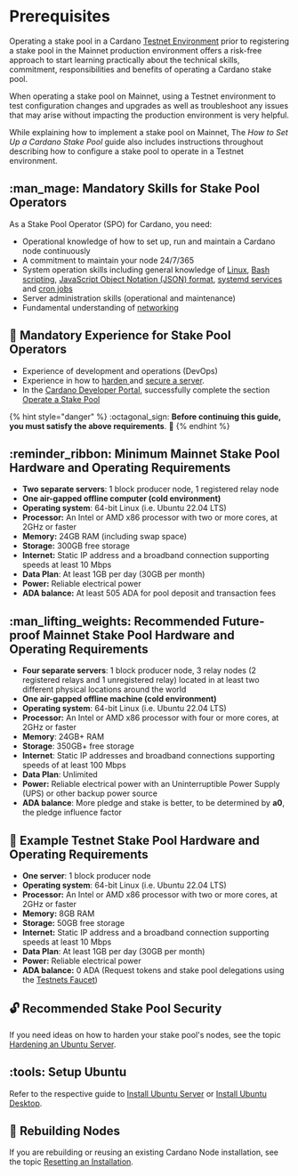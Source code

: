 # Prerequisites

Operating a stake pool in a Cardano [Testnet Environment](https://docs.cardano.org/cardano-testnets/environments) prior to registering a stake pool in the Mainnet production environment offers a risk-free approach to start learning practically about the technical skills, commitment, responsibilities and benefits of operating a Cardano stake pool.

When operating a stake pool on Mainnet, using a Testnet environment to test configuration changes and upgrades as well as troubleshoot any issues that may arise without impacting the production environment is very helpful.

While explaining how to implement a stake pool on Mainnet, The _How to Set Up a Cardano Stake Pool_ guide also includes instructions throughout describing how to configure a stake pool to operate in a Testnet environment.

## :man\_mage: Mandatory Skills for Stake Pool Operators

As a Stake Pool Operator (SPO) for Cardano, you need:

* Operational knowledge of how to set up, run and maintain a Cardano node continuously
* A commitment to maintain your node 24/7/365
* System operation skills including general knowledge of [Linux](https://linuxjourney.com/), [Bash scripting](https://linuxconfig.org/bash-scripting-tutorial-for-beginners), [JavaScript Object Notation (JSON) format](https://attacomsian.com/blog/what-is-json?msclkid=0445ae34ce4d11ec84216d09187b5112), [systemd services](https://linuxconfig.org/how-to-create-systemd-service-unit-in-linux) and [cron jobs](https://itsfoss.com/cron-job/)
* Server administration skills (operational and maintenance)
* Fundamental understanding of [networking](https://www.ibm.com/cloud/learn/networking-a-complete-guide)

## :mage: Mandatory Experience for Stake Pool Operators

* Experience of development and operations (DevOps)
* Experience in how to [harden ](https://www.lifewire.com/harden-ubuntu-server-security-4178243)and [secure a server](https://gist.github.com/lokhman/cc716d2e2d373dd696b2d9264c0287a3).
* In the [Cardano Developer Portal](https://developers.cardano.org/docs/get-started/), successfully complete the section [Operate a Stake Pool](https://developers.cardano.org/docs/operate-a-stake-pool/)

{% hint style="danger" %}
:octagonal\_sign: **Before continuing this guide, you must satisfy the above requirements**. :construction:
{% endhint %}

## :reminder\_ribbon: Minimum Mainnet Stake Pool Hardware and Operating Requirements

* **Two separate servers**: 1 block producer node, 1 registered relay node
* **One air-gapped offline computer (cold environment)**
* **Operating system**: 64-bit Linux (i.e. Ubuntu 22.04 LTS)
* **Processor:** An Intel or AMD x86 processor with two or more cores, at 2GHz or faster
* **Memory:** 24GB RAM (including swap space)
* **Storage:** 300GB free storage
* **Internet:** Static IP address and a broadband connection supporting speeds at least 10 Mbps
* **Data Plan**: At least 1GB per day (30GB per month)
* **Power:** Reliable electrical power
* **ADA balance:** At least 505 ADA for pool deposit and transaction fees

## :man\_lifting\_weights: Recommended Future-proof Mainnet Stake Pool Hardware and Operating Requirements <a href="#futureproof" id="futureproof"></a>

* **Four separate servers**: 1 block producer node, 3 relay nodes (2 registered relays and 1 unregistered relay) located in at least two different physical locations around the world
* **One air-gapped offline machine (cold environment)**
* **Operating system**: 64-bit Linux (i.e. Ubuntu 22.04 LTS)
* **Processor:** An Intel or AMD x86 processor with four or more cores, at 2GHz or faster
* **Memory**: 24GB+ RAM
* **Storage**: 350GB+ free storage
* **Internet**: Static IP addresses and broadband connections supporting speeds of at least 100 Mbps
* **Data Plan**: Unlimited
* **Power:** Reliable electrical power with an Uninterruptible Power Supply (UPS) or other backup power source
* **ADA balance**: More pledge and stake is better, to be determined by **a0**, the pledge influence factor

## :hammer: Example Testnet Stake Pool Hardware and Operating Requirements

* **One server**: 1 block producer node
* **Operating system**: 64-bit Linux (i.e. Ubuntu 22.04 LTS)
* **Processor:** An Intel or AMD x86 processor with two or more cores, at 2GHz or faster
* **Memory:** 8GB RAM
* **Storage:** 50GB free storage
* **Internet:** Static IP address and a broadband connection supporting speeds at least 10 Mbps
* **Data Plan**: At least 1GB per day (30GB per month)
* **Power:** Reliable electrical power
* **ADA balance:** 0 ADA (Request tokens and stake pool delegations using the [Testnets Faucet](https://docs.cardano.org/cardano-testnets/tools/faucet))

## :unlock: Recommended Stake Pool Security

If you need ideas on how to harden your stake pool's nodes, see the topic [Hardening an Ubuntu Server](hardening-an-ubuntu-server.md).

## :tools: Setup Ubuntu

Refer to the respective guide to [Install Ubuntu Server](https://ubuntu.com/tutorials/install-ubuntu-server) or [Install Ubuntu Desktop](https://ubuntu.com/tutorials/install-ubuntu-desktop).

## :bricks: Rebuilding Nodes

If you are rebuilding or reusing an existing Cardano Node installation, see the topic [Resetting an Installation](../part-v-tips/resetting-an-installation.md).
